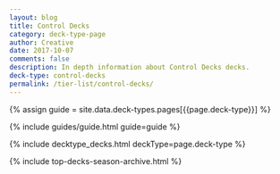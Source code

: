 ```yaml
---
layout: blog
title: Control Decks
category: deck-type-page
author: Creative
date: 2017-10-07
comments: false
description: In depth information about Control Decks decks.
deck-type: control-decks
permalink: /tier-list/control-decks/
---
```


{% assign guide = site.data.deck-types.pages[{{page.deck-type}}] %}

{% include guides/guide.html guide=guide %}

{% include decktype_decks.html deckType=page.deck-type %}

{% include top-decks-season-archive.html %}